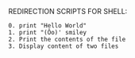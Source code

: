 REDIRECTION SCRIPTS FOR SHELL:

~~~
0. print "Hello World"
1. print "(Ôo)' smiley
2. Print the contents of the file
3. Display content of two files
